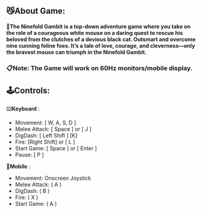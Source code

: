 ## 😼About Game:
#### 📜The Ninefold Gambit is a top-down adventure game where you take on the role of a courageous white mouse on a daring quest to rescue his beloved from the clutches of a devious black cat. Outsmart and overcome nine cunning feline foes. It’s a tale of love, courage, and cleverness—only the bravest mouse can triumph in the Ninefold Gambit.



### 📋Note: The Game will work on 60Hz monitors/mobile display.

## 🕹️Controls:


⌨️**Keyboard** :
 - Movement: [ W, A, S, D ]
 - Melee Attack: [ Space ] or [ J ]
 - DigDash: [ Left Shift ] [K]
 - Fire: [Right Shift] or [ L ]
 - Start Game: [ Space ] or [ Enter ]
 - Pause: [ P ]


📱**Mobile** : 
 - Movement: Onscreen Joystick
 - Melee Attack: ( A )
 - DigDash: ( B )
 - Fire: ( X )
 - Start Game:  ( A )


